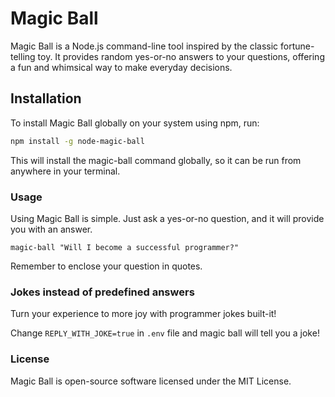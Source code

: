 # Magic Ball

Magic Ball is a Node.js command-line tool inspired by the classic fortune-telling toy. It provides random yes-or-no answers to your questions, offering a fun and whimsical way to make everyday decisions.

## Installation

To install Magic Ball globally on your system using npm, run:

```bash
npm install -g node-magic-ball
```

This will install the magic-ball command globally, so it can be run from anywhere in your terminal.

### Usage
Using Magic Ball is simple. Just ask a yes-or-no question, and it will provide you with an answer.

```
magic-ball "Will I become a successful programmer?"
```
Remember to enclose your question in quotes.

### Jokes instead of predefined answers
Turn your experience to more joy with programmer jokes built-it!

Change `REPLY_WITH_JOKE=true` in `.env` file and magic ball will tell you a joke!

### License
Magic Ball is open-source software licensed under the MIT License.